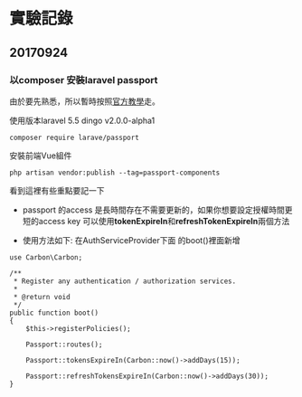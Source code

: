 # 實驗記錄

## 20170924

### 以composer 安裝laravel passport

由於要先熟悉，所以暫時按照[官方教學](https://laravel.com/docs/5.5/passport "API Authentication (Passport) - Laravel - The PHP Framework For Web Artisans")走。

使用版本laravel 5.5
dingo v2.0.0-alpha1
```
composer require larave/passport
```

安裝前端Vue組件
```
php artisan vendor:publish --tag=passport-components
```

看到這裡有些重點要記一下
* passport 的access 是長時間存在不需要更新的，如果你想要設定授權時間更短的access key 可以使用**tokenExpireIn**和**refreshTokenExpireIn**兩個方法

* 使用方法如下: 在AuthServiceProvider下面 的boot()裡面新增

```
use Carbon\Carbon;

/**
 * Register any authentication / authorization services.
 *
 * @return void
 */
public function boot()
{
    $this->registerPolicies();

    Passport::routes();

    Passport::tokensExpireIn(Carbon::now()->addDays(15));

    Passport::refreshTokensExpireIn(Carbon::now()->addDays(30));
}
```